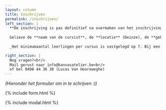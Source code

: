 ```yaml
---
layout: column
title: Inschrijven
permalink: /inschrijven/
left_section: |
  **De inschrijving is pas definitief na overmaken van het inschrijvingsgeld (55 euro per periode van 5 weken) op nummer BE76 7370 4331 5795 van CITROENCITROEN CREATIEF (cfr. KANVAS ATELIER), Ringlaan Zuid 96, De Haan.**
  
  Gelieve de **naam van de cursist**, de **locatie** (Deinze), de **gekozen groep** (vb Groep 1) en de **gekozen cursus** (vb JAPAN) in de mededeling te vermelden.
  
  _Het minimumaantal leerlingen per cursus is vastgelegd op 7. Bij een te gering aantal inschrijvingen wordt aan de leerlingen gevraagd om zich in te schrijven bij een andere groep._

right_section: |
  Nog vragen?<br/>
  Mail gerust naar info@kanvasatelier.be<br/> 
  of bel 0498 44 36 38 (Lucas Van Hooreweghe)
---
```


_(Hieronder het formulier om in te schrijven :))_

{% include form.html %}

{% include modal.html %}


